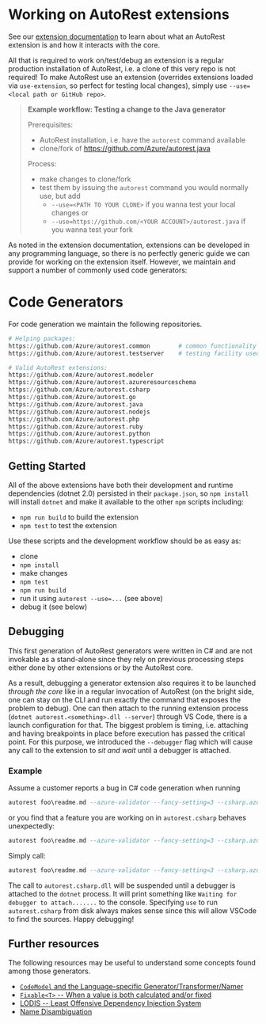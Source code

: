 # Working on AutoRest extensions

See our [extension documentation](./architecture/AutoRest-extension.md) to learn about what an AutoRest extension is and how it interacts with the core.

All that is required to work on/test/debug an extension is a regular production installation of AutoRest, i.e. a clone of this very repo is not required!
To make AutoRest use an extension (overrides extensions loaded via `use-extension`, so perfect for testing local changes), simply use `--use=<local path or GitHub repo>`.

> **Example workflow: Testing a change to the Java generator**
>
> Prerequisites:
> - AutoRest installation, i.e. have the `autorest` command available
> - clone/fork of https://github.com/Azure/autorest.java
>
> Process:
> - make changes to clone/fork
> - test them by issuing the `autorest` command you would normally use, but add
>   - `--use=<PATH TO YOUR CLONE>` if you wanna test your local changes or
>   - `--use=https://github.com/<YOUR ACCOUNT>/autorest.java` if you wanna test your fork


As noted in the extension documentation, extensions can be developed in any programming language, so there is no perfectly generic guide we can provide for working on the extension itself.
However, we maintain and support a number of commonly used code generators:

# Code Generators

For code generation we maintain the following repositories.

``` Python gives nice highlighting
# Helping packages:
https://github.com/Azure/autorest.common        # common functionality shared between generators
https://github.com/Azure/autorest.testserver    # testing facility used by generators' tests 

# Valid AutoRest extensions:
https://github.com/Azure/autorest.modeler
https://github.com/Azure/autorest.azureresourceschema
https://github.com/Azure/autorest.csharp
https://github.com/Azure/autorest.go
https://github.com/Azure/autorest.java
https://github.com/Azure/autorest.nodejs
https://github.com/Azure/autorest.php
https://github.com/Azure/autorest.ruby
https://github.com/Azure/autorest.python
https://github.com/Azure/autorest.typescript
```

## Getting Started
All of the above extensions have both their development and runtime dependencies (dotnet 2.0) persisted in their `package.json`, so `npm install` will install `dotnet` and make it available to the other `npm` scripts including:
- `npm run build` to build the extension
- `npm test` to test the extension

Use these scripts and the development workflow should be as easy as:
- clone
- `npm install`
- make changes
- `npm test`
- `npm run build`
- run it using `autorest --use=...` (see above)
- debug it (see below)

## Debugging

This first generation of AutoRest generators were written in C# and are not invokable as a stand-alone since they rely on previous processing steps either done by other extensions or by the AutoRest core.

As a result, debugging a generator extension also requires it to be launched *through the core* like in a regular invocation of AutoRest (on the bright side, one can stay on the CLI and run exactly the command that exposes the problem to debug).
One can then attach to the running extension process (`dotnet autorest.<something>.dll --server`) through VS Code, there is a launch configuration for that.
The biggest problem is timing, i.e. attaching and having breakpoints in place before execution has passed the critical point.
For this purpose, we introduced the `--debugger` flag which will cause any call to the extension to *sit and wait* until a debugger is attached.

### Example

Assume a customer reports a bug in C# code generation when running

```haskell gives nice highlighting
autorest foo\readme.md --azure-validator --fancy-setting=3 --csharp.azure-arm
```

or you find that a feature you are working on in `autorest.csharp` behaves unexpectedly:

```haskell gives nice highlighting
autorest foo\readme.md --azure-validator --fancy-setting=3 --csharp.azure-arm --use=<local variation of autorest.csharp>
```

Simply call:

```haskell gives nice highlighting
autorest foo\readme.md --azure-validator --fancy-setting=3 --csharp.azure-arm --use=<local copy/variation of autorest.csharp> --debugger
```

The call to `autorest.csharp.dll` will be suspended until a debugger is attached to the `dotnet` process.
It will print something like `Waiting for debugger to attach.......` to the console.
Specifying `use` to run `autorest.csharp` from disk always makes sense since this will allow VSCode to find the sources.
Happy debugging!

## Further resources

The following resources may be useful to understand some concepts found among those generators.

- [`CodeModel` and the Language-specific Generator/Transformer/Namer](./architecture/CodeModel-and-the-Language-specific-Generator-Transformer-Namer.md)
- [`Fixable<T>` -- When a value is both calculated and/or fixed](./architecture/Fixable-T----When-a-value-is-both-calculated-and-or-fixed.md)
- [LODIS -- Least Offensive Dependency Injection System](./architecture/Least-Offensive-Dependency-Injection-System.md)
- [Name Disambiguation](./architecture/Name-Disambiguation.md)
